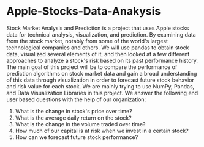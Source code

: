 # Apple-Stocks-Data-Anakysis
Stock Market Analysis and Prediction is a project that uses Apple stocks data for technical analysis, visualization, and prediction. By examining data from the stock market, notably from some of the world's largest technological companies and others. We will use pandas to obtain stock data, visualized several elements of it, and then looked at a few different approaches to analyze a stock's risk based on its past performance history. The main goal of this project will be to compare the performance of prediction algorithms on stock market data and gain a broad understanding of this data through visualization in order to forecast future stock behavior and risk value for each stock. We are mainly trying to use NumPy, Pandas, and Data Visualization Libraries in this project.
We answer the following end user based questions with the help of our organization: 
1.	What is the change in stock's price over time?
2.	What is the average daily return on the stock?
3.	What is the change in the volume traded over time?
4.	How much of our capital is at risk when we invest in a certain stock?
5.	How can we forecast future stock performance? 
